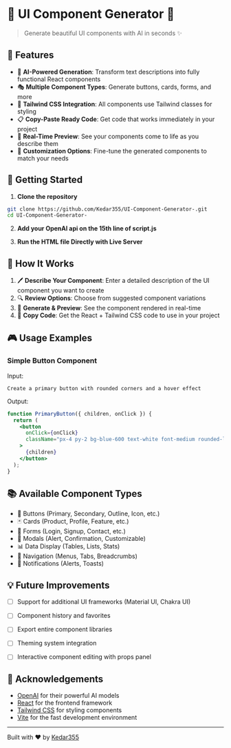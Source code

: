 # 🎨 UI Component Generator 🚀

> Generate beautiful UI components with AI in seconds ✨


## 🌟 Features

- 🤖 **AI-Powered Generation**: Transform text descriptions into fully functional React components
- 🎭 **Multiple Component Types**: Generate buttons, cards, forms, and more
- 🧩 **Tailwind CSS Integration**: All components use Tailwind classes for styling
- 📋 **Copy-Paste Ready Code**: Get code that works immediately in your project
- 🔄 **Real-Time Preview**: See your components come to life as you describe them
- 🔧 **Customization Options**: Fine-tune the generated components to match your needs

## 🚀 Getting Started

1. **Clone the repository**

```bash
git clone https://github.com/Kedar355/UI-Component-Generator-.git
cd UI-Component-Generator-
```


2. **Add your OpenAI api on the 15th line of script.js**

3. **Run the HTML file Directly with Live Server**
 
## 🧠 How It Works

1. 🖊️ **Describe Your Component**: Enter a detailed description of the UI component you want to create
2. 🔍 **Review Options**: Choose from suggested component variations
3. 🔄 **Generate & Preview**: See the component rendered in real-time
4. 📝 **Copy Code**: Get the React + Tailwind CSS code to use in your project

## 🎮 Usage Examples

### Simple Button Component

Input:
```
Create a primary button with rounded corners and a hover effect
```

Output:
```jsx
function PrimaryButton({ children, onClick }) {
  return (
    <button
      onClick={onClick}
      className="px-4 py-2 bg-blue-600 text-white font-medium rounded-lg hover:bg-blue-700 transition-colors focus:outline-none focus:ring-2 focus:ring-blue-500 focus:ring-opacity-50"
    >
      {children}
    </button>
  );
}
```

## 📚 Available Component Types

- 🔘 Buttons (Primary, Secondary, Outline, Icon, etc.)
- 🃏 Cards (Product, Profile, Feature, etc.)
- 📝 Forms (Login, Signup, Contact, etc.)
- 📱 Modals (Alert, Confirmation, Customizable)
- 📊 Data Display (Tables, Lists, Stats)
- 🧭 Navigation (Menus, Tabs, Breadcrumbs)
- 📢 Notifications (Alerts, Toasts)


## 💡 Future Improvements

- [ ] Support for additional UI frameworks (Material UI, Chakra UI)
- [ ] Component history and favorites
- [ ] Export entire component libraries
- [ ] Theming system integration
- [ ] Interactive component editing with props panel


## 🙏 Acknowledgements

- [OpenAI](https://openai.com/) for their powerful AI models
- [React](https://reactjs.org/) for the frontend framework
- [Tailwind CSS](https://tailwindcss.com/) for styling components
- [Vite](https://vitejs.dev/) for the fast development environment

---

Built with ❤️ by [Kedar355](https://github.com/Kedar355)
